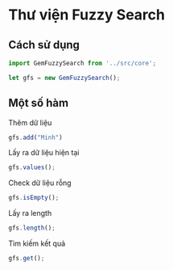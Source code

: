 # Thư viện Fuzzy Search

## Cách sử dụng

```javascript
import GemFuzzySearch from '../src/core';

let gfs = new GemFuzzySearch();
```

## Một số hàm

Thêm dữ liệu

```javascript
gfs.add("Minh")
```

Lấy ra dữ liệu hiện tại

```javascript
gfs.values();
```

Check dữ liệu rỗng

```javascript
gfs.isEmpty();
```

Lấy ra length

```javascript
gfs.length();
```

Tìm kiếm kết quả

```javascript
gfs.get();
```
